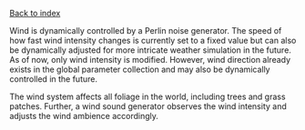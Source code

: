 [Back to index](Soundgarden%20-%20Documentation.md)


Wind is dynamically controlled by a Perlin noise generator.
The speed of how fast wind intensity changes is currently set to a fixed value but can also be dynamically adjusted for more intricate weather simulation in the future.
As of now, only wind intensity is modified. However, wind direction already exists in the global parameter collection and may also be dynamically controlled in the future.

The wind system affects all foliage in the world, including trees and grass patches. Further, a wind sound generator observes the wind intensity and adjusts the wind ambience accordingly.